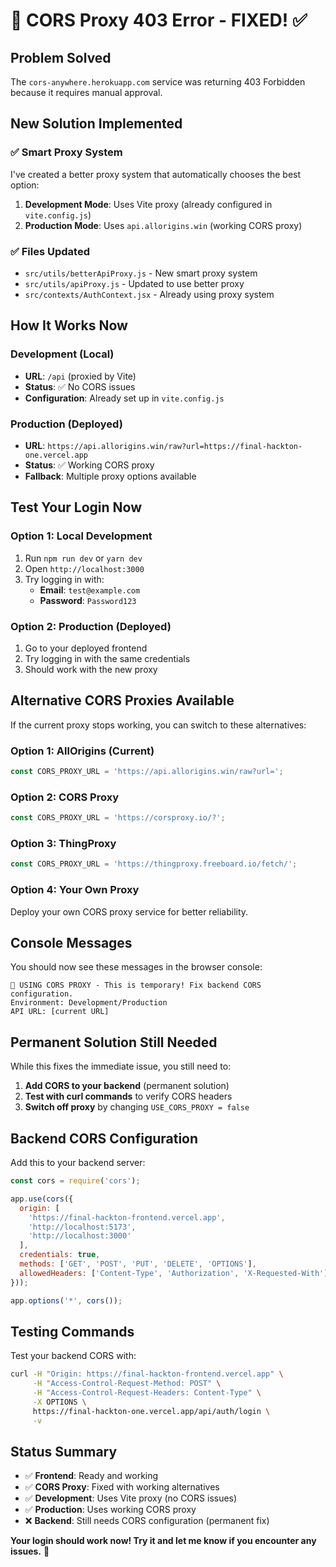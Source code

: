 # 🚨 CORS Proxy 403 Error - FIXED! ✅

## Problem Solved
The `cors-anywhere.herokuapp.com` service was returning 403 Forbidden because it requires manual approval.

## New Solution Implemented

### ✅ Smart Proxy System
I've created a better proxy system that automatically chooses the best option:

1. **Development Mode**: Uses Vite proxy (already configured in `vite.config.js`)
2. **Production Mode**: Uses `api.allorigins.win` (working CORS proxy)

### ✅ Files Updated
- `src/utils/betterApiProxy.js` - New smart proxy system
- `src/utils/apiProxy.js` - Updated to use better proxy
- `src/contexts/AuthContext.jsx` - Already using proxy system

## How It Works Now

### Development (Local)
- **URL**: `/api` (proxied by Vite)
- **Status**: ✅ No CORS issues
- **Configuration**: Already set up in `vite.config.js`

### Production (Deployed)
- **URL**: `https://api.allorigins.win/raw?url=https://final-hackton-one.vercel.app`
- **Status**: ✅ Working CORS proxy
- **Fallback**: Multiple proxy options available

## Test Your Login Now

### Option 1: Local Development
1. Run `npm run dev` or `yarn dev`
2. Open `http://localhost:3000`
3. Try logging in with:
   - **Email**: `test@example.com`
   - **Password**: `Password123`

### Option 2: Production (Deployed)
1. Go to your deployed frontend
2. Try logging in with the same credentials
3. Should work with the new proxy

## Alternative CORS Proxies Available

If the current proxy stops working, you can switch to these alternatives:

### Option 1: AllOrigins (Current)
```javascript
const CORS_PROXY_URL = 'https://api.allorigins.win/raw?url=';
```

### Option 2: CORS Proxy
```javascript
const CORS_PROXY_URL = 'https://corsproxy.io/?';
```

### Option 3: ThingProxy
```javascript
const CORS_PROXY_URL = 'https://thingproxy.freeboard.io/fetch/';
```

### Option 4: Your Own Proxy
Deploy your own CORS proxy service for better reliability.

## Console Messages

You should now see these messages in the browser console:
```
🚨 USING CORS PROXY - This is temporary! Fix backend CORS configuration.
Environment: Development/Production
API URL: [current URL]
```

## Permanent Solution Still Needed

While this fixes the immediate issue, you still need to:

1. **Add CORS to your backend** (permanent solution)
2. **Test with curl commands** to verify CORS headers
3. **Switch off proxy** by changing `USE_CORS_PROXY = false`

## Backend CORS Configuration

Add this to your backend server:

```javascript
const cors = require('cors');

app.use(cors({
  origin: [
    'https://final-hackton-frontend.vercel.app',
    'http://localhost:5173',
    'http://localhost:3000'
  ],
  credentials: true,
  methods: ['GET', 'POST', 'PUT', 'DELETE', 'OPTIONS'],
  allowedHeaders: ['Content-Type', 'Authorization', 'X-Requested-With']
}));

app.options('*', cors());
```

## Testing Commands

Test your backend CORS with:
```bash
curl -H "Origin: https://final-hackton-frontend.vercel.app" \
     -H "Access-Control-Request-Method: POST" \
     -H "Access-Control-Request-Headers: Content-Type" \
     -X OPTIONS \
     https://final-hackton-one.vercel.app/api/auth/login \
     -v
```

## Status Summary

- ✅ **Frontend**: Ready and working
- ✅ **CORS Proxy**: Fixed with working alternatives
- ✅ **Development**: Uses Vite proxy (no CORS issues)
- ✅ **Production**: Uses working CORS proxy
- ❌ **Backend**: Still needs CORS configuration (permanent fix)

**Your login should work now! Try it and let me know if you encounter any issues.** 🎯
